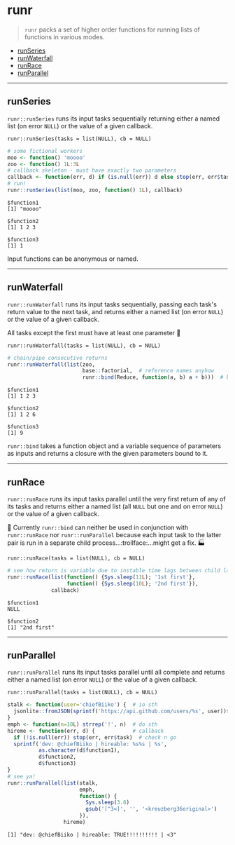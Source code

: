 runr
================

> `runr` packs a set of higher order functions for running lists of functions in various modes.

-   [runSeries](#runseries)
-   [runWaterfall](#runwaterfall)
-   [runRace](#runrace)
-   [runParallel](#runparallel)

------------------------------------------------------------------------

runSeries
---------

`runr::runSeries` runs its input tasks sequentially returning either a named list (on error `NULL`) or the value of a given callback.

`runr::runSeries(tasks = list(NULL), cb = NULL)`

``` r
# some fictional workers
moo <- function() 'moooo'
zoo <- function() 1L:3L
# callback skeleton - must have exactly two parameters
callback <- function(err, d) if (is.null(err)) d else stop(err, err$task)
# run!
runr::runSeries(list(moo, zoo, function() 1L), callback)
```

    $function1
    [1] "moooo"

    $function2
    [1] 1 2 3

    $function3
    [1] 1

Input functions can be anonymous or named.

------------------------------------------------------------------------

runWaterfall
------------

`runr::runWaterfall` runs its input tasks sequentially, passing each task's return value to the next task, and returns either a named list (on error `NULL`) or the value of a given callback.

All tasks except the first must have at least one parameter :ocean:

`runr::runWaterfall(tasks = list(NULL), cb = NULL)`

``` r
# chain/pipe consecutive returns
runr::runWaterfall(list(zoo,
                        base::factorial,  # reference names anyhow
                        runr::bind(Reduce, function(a, b) a + b)))  # binding
```

    $function1
    [1] 1 2 3

    $function2
    [1] 1 2 6

    $function3
    [1] 9

`runr::bind` takes a function object and a variable sequence of parameters as inputs and returns a closure with the given parameters bound to it.

------------------------------------------------------------------------

runRace
-------

`runr::runRace` runs its input tasks parallel until the very first return of any of its tasks and returns either a named list (all `NULL` but one and on error `NULL`) or the value of a given callback.

:construction: Currently `runr::bind` can neither be used in conjunction with `runr::runRace` nor `runr::runParallel` because each input task to the latter pair is run in a separate child process...:trollface:...might get a fix. :factory:

`runr::runRace(tasks = list(NULL), cb = NULL)`

``` r
# see how return is variable due to instable time lags between child launches
runr::runRace(list(function() {Sys.sleep(11L); '1st first'}, 
                   function() {Sys.sleep(10L); '2nd first'}), 
              callback)
```

    $function1
    NULL

    $function2
    [1] "2nd first"

------------------------------------------------------------------------

runParallel
-----------

`runr::runParallel` runs its input tasks parallel until all complete and returns either a named list (on error `NULL`) or the value of a given callback.

`runr::runParallel(tasks = list(NULL), cb = NULL)`

``` r
stalk <- function(user='chiefBiiko') {  # io sth
  jsonlite::fromJSON(sprintf('https://api.github.com/users/%s', user))$hireable
}
emph <- function(n=10L) strrep('!', n)  # do sth
hireme <- function(err, d) {            # callback
  if (!is.null(err)) stop(err, err$task)  # check n go
  sprintf('dev: @chiefBiiko | hireable: %s%s | %s',
          as.character(d$function1),
          d$function2,
          d$function3)
}
# see ya!
runr::runParallel(list(stalk,
                       emph,
                       function() {
                         Sys.sleep(3.6)
                         gsub('[^3<]', '', '<kreuzberg36original>')
                       }),
                  hireme)
```

    [1] "dev: @chiefBiiko | hireable: TRUE!!!!!!!!!! | <3"
